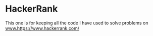 # HackerRank

This one is for keeping all the code I have used to solve problems on www.https://www.hackerrank.com/
